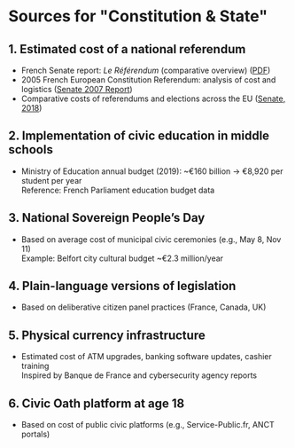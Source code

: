 # Sources for "Constitution & State"

## 1. Estimated cost of a national referendum
- French Senate report: *Le Référendum* (comparative overview) ([PDF](https://www.senat.fr/rap/r06-043/r06-0431.pdf))
- 2005 French European Constitution Referendum: analysis of cost and logistics ([Senate 2007 Report](https://www.senat.fr/rap/r07-188/r07-188_mono.html))
- Comparative costs of referendums and elections across the EU ([Senate, 2018](https://www.senat.fr/rap/r18-073/r18-0731.pdf))

## 2. Implementation of civic education in middle schools
- Ministry of Education annual budget (2019): ~€160 billion → €8,920 per student per year  
  Reference: French Parliament education budget data

## 3. National Sovereign People’s Day
- Based on average cost of municipal civic ceremonies (e.g., May 8, Nov 11)  
  Example: Belfort city cultural budget ~€2.3 million/year

## 4. Plain-language versions of legislation
- Based on deliberative citizen panel practices (France, Canada, UK)

## 5. Physical currency infrastructure
- Estimated cost of ATM upgrades, banking software updates, cashier training  
  Inspired by Banque de France and cybersecurity agency reports

## 6. Civic Oath platform at age 18
- Based on cost of public civic platforms (e.g., Service-Public.fr, ANCT portals)
